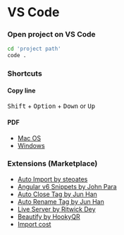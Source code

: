 # VS Code

### Open project on VS Code
```bash
cd 'project path'
code .
```

### Shortcuts

#### Copy line
<kbd>Shift</kbd> + <kbd>Option</kbd> + <kbd>Down</kbd> or <kbd>Up</kbd>

#### PDF
- [Mac OS](https://code.visualstudio.com/shortcuts/keyboard-shortcuts-macos.pdf)
- [Windows](https://code.visualstudio.com/shortcuts/keyboard-shortcuts-windows.pdf)


### Extensions (Marketplace)
- [Auto Import by steoates](https://marketplace.visualstudio.com/items?itemName=steoates.autoimport)
- [Angular v6 Snippets by John Para](https://marketplace.visualstudio.com/items?itemName=johnpapa.Angular2)
- [Auto Close Tag by Jun Han](https://marketplace.visualstudio.com/items?itemName=formulahendry.auto-close-tag)
- [Auto Rename Tag by Jun Han](https://marketplace.visualstudio.com/items?itemName=formulahendry.auto-rename-tag)
- [Live Server by Ritwick Dey](https://marketplace.visualstudio.com/items?itemName=ritwickdey.LiveServer)
- [Beautify by HookyQR](https://marketplace.visualstudio.com/items?itemName=HookyQR.beautify)
- [Import cost](https://marketplace.visualstudio.com/items?itemName=wix.vscode-import-cost)
